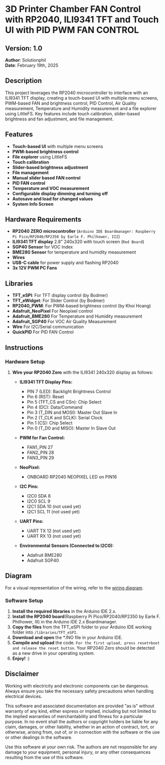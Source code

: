# 3D Printer Chamber FAN Control with RP2040, ILI9341 TFT and Touch UI with PID PWM FAN CONTROL

## Version: 1.0
**Author**: Solutionphil  
**Date**: February 19th, 2025

## Description
This project leverages the RP2040 microcontroller to interface with an ILI9341 TFT display, creating a touch-based UI with multiple menu screens, PWM-based FAN and brightness control, PID Control, Air Quality measurement, Temperature and Humidity measurement and a file explorer using LittleFS. Key features include touch calibration, slider-based brightness and fan adjustment, and file management.

## Features
- **Touch-based UI** with multiple menu screens
- **PWM-based brightness control**
- **File explorer** using LittleFS
- **Touch calibration**
- **Slider-based brightness adjustment**
- **File management**
- **Manual slider based FAN control**
- **PID FAN control**
- **Temperature and VOC measurement**
- **Configurable display dimming and turning off**
- **Autosave and load for changed values**
- **System Info Screen**

## Hardware Requirements
- **RP2040 ZERO microcontroller** (`Arduino IDE Boardmanager: Raspberry Pi Pico/RP2040/RP2350 by Earle F. Philhower, III`)
- **ILI9341 TFT display** 2.8" 240x320 with touch screen (`Red Board`)
- **SGP40 Sensor** for VOC Index
- **BME280 Sensor** for temperature and humidity measurement
- **Wires**
- **USB-C cable** for power supply and flashing RP2040
- **3x 12V PWM PC Fans**

## Libraries
- **TFT_eSPI**: For TFT display control (by Bodmer)
- **TFT_eWidget**: For Slider Control (by Bodmer)
- **RP2040_PWM**: For PWM-based brightness control (by Khoi Hoang)
- **Adafruit_NeoPixel** For Neopixel control
- **Adafruit_BME280** For Temperature and Humidity measurement
- **Adafruit_SGP40** For VOC Air Quality Measurement
- **Wire** For I2C/Serial communication
- **QuickPID** For PID FAN Control

## Instructions

### Hardware Setup
1. **Wire your RP2040 Zero** with the ILI9341 240x320 display as follows:

    - **ILI9341 TFT Display Pins:**
        - PIN 7 (LED): Backlight Brightness Control 
        - Pin 6 (RST): Reset
        - Pin 5 (TFT_CS and CSn): Chip Select
        - Pin 4 (DC): Data/Command
        - Pin 3 (T_DIN and MOSI): Master Out Slave In
        - Pin 2 (T_CLK and SCLK): Serial Clock
        - Pin 1 (CS): Chip Select
        - Pin 0 (T_D0 and MISO): Master In Slave Out

    - **PWM for Fan Control:**
        - FAN1_PIN 27
        - FAN2_PIN 28
        - FAN3_PIN 29

    - **NeoPixel:**
        - ONBOARD RP2040 NEOPIXEL LED on PIN16

    - **I2C Pins:**
        - I2C0 SDA 8
        - I2C0 SCL 9
        - I2C1 SDA 10 (not used yet)
        - I2C1 SCL 11 (not used yet)

    - **UART Pins:**
        - UART TX 12 (not used yet)
        - UART RX 13 (not used yet)

    - **Environmental Sensors (Connected to I2C0):**
        - Adafruit BME280
        - Adafruit SGP40

## Diagram
For a visual representation of the wiring, refer to the [wiring diagram](https://www.mermaidchart.com/raw/80084e9d-4179-43a7-a02a-414e01cb094a?theme=light&version=v0.1&format=svg).

### Software Setup
1. **Install the required libraries** in the Arduino IDE 2.x.
2. **Install the RP2040 board**(Raspberry Pi Pico/RP2040/RP2350 by Earle F. Philhower, III) in the Arduino IDE 2.x Boardmanager.
3. **Copy the files** from the TFT_eSPI folder to your Arduino IDE working folder into `/libraries/TFT_eSPI`.
4. **Download and open** the *.INO file in your Arduino IDE.
5. **Compile and upload** the code. `For the first upload, press reset+boot and release the reset button`. Your RP2040 Zero should be detected as a new drive in your operating system.
6. **Enjoy!** :)




## Disclaimer

Working with electricity and electronic components can be dangerous. Always ensure you take the necessary safety precautions when handling electrical devices.

This software and associated documentation are provided "as is" without warranty of any kind, either express or implied, including but not limited to the implied warranties of merchantability and fitness for a particular purpose. In no event shall the authors or copyright holders be liable for any claim, damages, or other liability, whether in an action of contract, tort, or otherwise, arising from, out of, or in connection with the software or the use or other dealings in the software.

Use this software at your own risk. The authors are not responsible for any damage to your equipment, personal injury, or any other consequences resulting from the use of this software.
